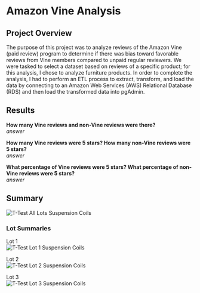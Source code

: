 # Amazon Vine Analysis

## Project Overview
The purpose of this project was to analyze reviews of the Amazon Vine (paid review) program to determine if there was bias toward favorable reviews from Vine members compared to unpaid regular reviewers. We were tasked to select a dataset based on reviews of a specific product; for this analysis, I chose to analyze furniture products. In order to complete the analysis, I had to perform an ETL process to extract, transform, and load the data by connecting to an Amazon Web Services (AWS) Relational Database (RDS) and then load the transformed data into pgAdmin.<br/>

## Results
**How many Vine reviews and non-Vine reviews were there?**</br>
*answer*

**How many Vine reviews were 5 stars? How many non-Vine reviews were 5 stars?**</br>
*answer*

**What percentage of Vine reviews were 5 stars? What percentage of non-Vine reviews were 5 stars?**</br>
*answer*

## Summary
![T-Test All Lots Suspension Coils](Resources/d3_all_ttest.png)<br/>

### Lot Summaries

Lot 1</br>
![T-Test Lot 1 Suspension Coils](Resources/d3_lot1_ttest.png)<br/>

Lot 2</br>
![T-Test Lot 2 Suspension Coils](Resources/d3_lot2_ttest.png)<br/>

Lot 3</br>
![T-Test Lot 3 Suspension Coils](Resources/d3_lot3_ttest.png)<br/>
